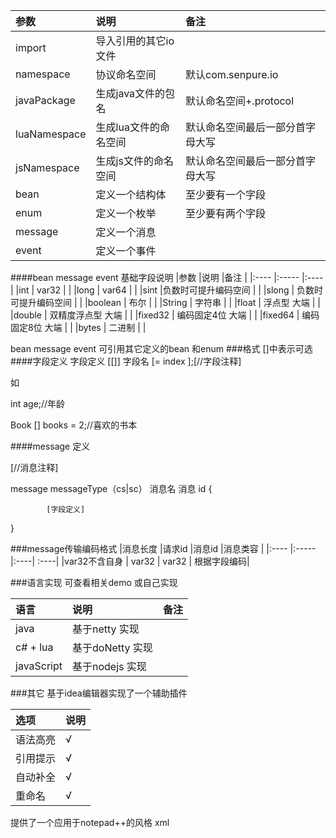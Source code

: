 |参数             |说明                                       |备注 |
|:----            |:-----                                     |:----|
|import           |导入引用的其它io文件                       |    |
|namespace        | 协议命名空间                              |默认com.senpure.io
|javaPackage      | 生成java文件的包名                        |默认命名空间+.protocol
|luaNamespace     | 生成lua文件的命名空间                     |默认命名空间最后一部分首字母大写
|jsNamespace      | 生成js文件的命名空间                      |默认命名空间最后一部分首字母大写
|bean             |定义一个结构体             |至少要有一个字段
|enum             |定义一个枚举                               |至少要有两个字段
|message          |定义一个消息                               |
|event            |定义一个事件                               |
####bean message event 基础字段说明
|参数             |说明                                       |备注 |
|:----            |:-----                                     |:----|
|int              | var32                    |    |
|long             | var64                   |    |
|sint             |负数时可提升编码空间                    |    |
|slong            |  负数时可提升编码空间                     |    |
|boolean            | 布尔                     |    |
|String           |    字符串                  |    |
|float           |   浮点型  大端                 |    |
|double           |   双精度浮点型  大端                  |    |
|fixed32          |   编码固定4位 大端                  |    |
|fixed64           |   编码固定8位 大端                    |    |
|bytes           |     二进制                 |    |

bean message event 可引用其它定义的bean 和enum
###格式
[]中表示可选 
####字段定义
字段定义 [[]] 字段名 [= index ];[//字段注释]

如 

int age;//年龄

Book [] books = 2;//喜欢的书本

####message 定义

[//消息注释]

message messageType（cs|sc） 消息名 消息 id {

            [字段定义]
}

###message传输编码格式
|消息长度            |请求id        |消息id                           |消息类容 |
|:----            |:-----                                     |:----| :----|
|var32不含自身             | var32       |   var32      | 根据字段编码|

###语言实现 
可查看相关demo 或自己实现

|语言             |说明                                       |备注 |
|:----            |:-----                                     |:----|
|java             | 基于netty 实现                            |          
|c# + lua         | 基于doNetty 实现                          |        
|javaScript       | 基于nodejs 实现                           |      

###其它
基于idea编辑器实现了一个辅助插件

|选项             |说明      |                              
|:----            |:----- |
|语法高亮         |   √      
|引用提示         |   √          
|自动补全         |   √      
|重命名          |   √      

提供了一个应用于notepad++的风格 xml                  








